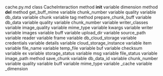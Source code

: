 cache.py.md
class CacheInteraction
	method __init__
		variable dimension
	method __del__
	method get_buff_mime
		variable chunk_number
		variable quality
		variable db_data
		variable chunk
		variable tag
	method prepare_chunk_buff
		variable db_data
		variable quality
		variable chunk_number
		variable writer_classes
		variable image_quality
		variable mime_type
		variable kwargs
		variable writer
		variable images
		variable buff
		variable upload_dir
		variable source_path
		variable reader
		variable frame
		variable db_cloud_storage
		variable credentials
		variable details
		variable cloud_storage_instance
		variable item
		variable file_name
		variable temp_file
		variable buf
		variable checksum
		variable ex
		variable storage_status
		variable msg
		variable file_status
		variable image_path
	method save_chunk
		variable db_data_id
		variable chunk_number
		variable quality
		variable buff
		variable mime_type
	variable _cache
	variable _dimension
